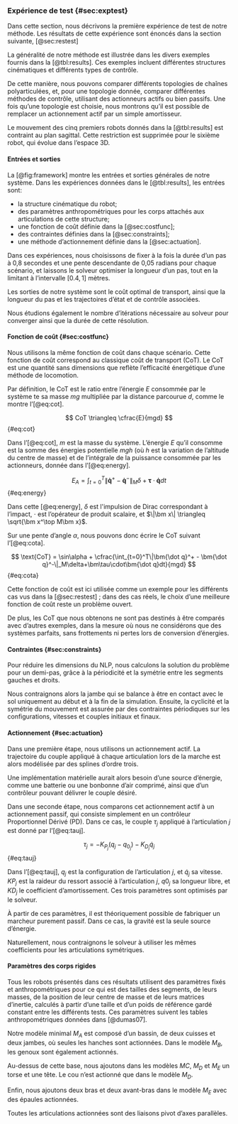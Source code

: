 ### Expérience de test {#sec:exptest}

Dans cette section, nous décrivons la première expérience de test de notre méthode. Les résultats de cette expérience
sont énoncés dans la section suivante, [@sec:restest]

La généralité de notre méthode est illustrée dans les divers exemples fournis dans la [@tbl:results]. Ces exemples
incluent différentes structures cinématiques et différents types de contrôle.

De cette manière, nous pouvons comparer différents topologies de chaînes polyarticulées, et, pour une topologie donnée,
comparer différentes méthodes de contrôle, utilisant des actionneurs actifs ou bien passifs. Une fois qu’une topologie
est choisie, nous montrons qu’il est possible de remplacer un actionnement actif par un simple amortisseur.

Le mouvement des cinq premiers robots donnés dans la [@tbl:results] est contraint au plan sagittal. Cette restriction
est supprimée pour le sixième robot, qui évolue dans l’espace 3D.

#### Entrées et sorties

La [@fig:framework] montre les entrées et sorties générales de notre système. Dans les expériences données dans le
[@tbl:results], les entrées sont:

- la structure cinématique du robot;
- des paramètres anthropométriques pour les corps attachés aux articulations de cette structure;
- une fonction de coût définie dans la [@sec:costfunc];
- des contraintes définies dans la [@sec:constraints];
- une méthode d’actionnement définie dans la [@sec:actuation].

Dans ces expériences, nous choisissons de fixer à la fois la durée d’un pas à 0,8 secondes et une pente descendante de
0,05 radians pour chaque scénario, et laissons le solveur optimiser la longueur d’un pas, tout en la limitant à
l’intervalle $[0.4,1]$ mètres.

Les sorties de notre système sont le coût optimal de transport, ainsi que la longueur du pas et les trajectoires d’état
et de contrôle associées.

Nous étudions également le nombre d’itérations nécessaire au solveur pour converger ainsi que la durée de cette
résolution.

#### Fonction de coût {#sec:costfunc}

Nous utilisons la même fonction de coût dans chaque scénario. Cette fonction de coût correspond au classique coût de
transport (CoT). Le CoT est une quantité sans dimensions que reflète l’efficacité énergétique d’une méthode de
locomotion.

Par définition, le CoT est le ratio entre l’énergie $E$ consommée par le système te sa masse $mg$ multipliée par la
distance parcourue $d$, comme le montre l’[@eq:cot].

$$ CoT \triangleq \cfrac{E}{mgd} $$ {#eq:cot}

Dans l’[@eq:cot], $m$ est la masse du système. L’énergie $E$ qu’il consomme est la somme des énergies potentielle $mgh$
(où $h$  est la variation de l’altitude du centre de masse) et de l’intégrale de la puissance consommée par les
actionneurs, donnée dans l’[@eq:energy].

$$ E_A = \int_{t=0}^T\|\bm{\dot q}^+ - \bm{\dot q}^-\|_M\delta+\bm\tau\cdot\bm{\dot q}dt $$ {#eq:energy}

Dans cette [@eq:energy], $\delta$ est l'impulsion de Dirac correspondant à l’impact, $\cdot$ est l’opérateur de produit
scalaire, et $\|\bm x\| \triangleq \sqrt{\bm x^\top M\bm x}$.

Sur une pente d’angle $\alpha$, nous pouvons donc écrire le CoT suivant l’[@eq:cota].

$$ \text{CoT} = \sin\alpha + \cfrac{\int_{t=0}^T\|\bm{\dot q}^+ - \bm{\dot q}^-\|_M\delta+\bm\tau\cdot\bm{\dot
q}dt}{mgd} $$ {#eq:cota}

Cette fonction de coût est ici utilisée comme un exemple pour les différents cas vus dans la [@sec:restest] ; dans des
cas réels, le choix d’une meilleure fonction de coût reste un problème ouvert.

De plus, les CoT que nous obtenons ne sont pas destinés à être comparés avec d’autres exemples, dans la mesure où nous
ne considérons que des systèmes parfaits, sans frottements ni pertes lors de conversion d’énergies.

#### Contraintes {#sec:constraints}

Pour réduire les dimensions du NLP, nous calculons la solution du problème pour un demi-pas, grâce à la périodicité et
la symétrie entre les segments gauches et droits.

Nous contraignons alors la jambe qui se balance à être en contact avec le sol  uniquement au début et à la fin de la
simulation. Ensuite, la cyclicité et la symétrie du mouvement est assurée par des contraintes périodiques sur les
configurations, vitesses et couples initiaux et finaux.

#### Actionnement {#sec:actuation}

Dans une première étape, nous utilisons un actionnement actif. La trajectoire du couple appliqué à chaque articulation
lors de la marche est alors modélisée par des splines d’ordre trois.

Une implémentation matérielle aurait alors besoin d’une source d’énergie, comme une batterie ou une bonbonne d’air
comprimé, ainsi que d’un contrôleur pouvant délivrer le couple désiré.

Dans une seconde étape, nous comparons cet actionnement actif à un actionnement passif, qui consiste simplement en un
contrôleur Proportionnel Dérivé (PD). Dans ce cas, le couple $\tau_j$ appliqué à l’articulation $j$ est donné par
l’[@eq:tauj].

$$ \tau_j = - K_{P_j}(q_j - q_{0_j}) - K_{D_j} \dot q_j $$ {#eq:tauj}

Dans l’[@eq:tauj], $q_j$ est la configuration de l’articulation $j$, et $\dot q_j$ sa vitesse. $KP_j$ est la raideur du
ressort associé à l’articulation $j$, $q0_j$ sa longueur libre, et $KD_j$ le coefficient d’amortissement. Ces trois
paramètres sont optimisés par le solveur.

À partir de ces paramètres, il est théoriquement possible de fabriquer un marcheur purement passif. Dans ce cas, la
gravité est la seule source d’énergie.

Naturellement, nous contraignons le solveur à utiliser les mêmes coefficients pour les articulations symétriques.

#### Paramètres des corps rigides

Tous les robots présentés dans ces résultats utilisent des paramètres fixés et anthropométriques pour ce qui est des
tailles des segments, de leurs masses, de la position de leur centre de masse et de leurs matrices d’inertie, calculés
à partir d’une taille et d’un poids de référence gardé constant entre les différents tests. Ces paramètres suivent les
tables anthropométriques données dans [@dumas07].

Notre modèle minimal $M_A$ est composé d’un bassin, de deux cuisses et deux jambes, où seules les hanches sont
actionnées. Dans le modèle $M_B$, les genoux sont également actionnés.

Au-dessus de cette base, nous ajoutons dans les modèles $M C$, $M_D$ et $M_E$ un torse et une tête. Le cou n’est
actionné que dans le modèle $M_D$.

Enfin, nous ajoutons deux bras et deux avant-bras dans le modèle $M_E$ avec des épaules actionnées.

Toutes les articulations actionnées sont des liaisons pivot d’axes parallèles.
